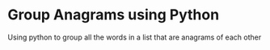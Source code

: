 # Group Anagrams using Python
Using python to group all the words in a list that are anagrams of each other
